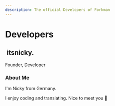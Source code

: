 ```yaml
---
description: The official Developers of Forkman
---
```


# Developers

## <img src="https://cdn.discordapp.com/avatars/729343563401265193/009ddbb31824dca131de2d433b1d2ddb.png" alt="" data-size="line"> itsnicky.

Founder, Developer

### About Me

I'm Nicky from Germany.

I enjoy coding and translating. Nice to meet you 👋